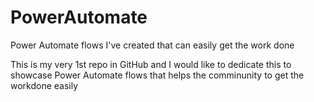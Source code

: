 # PowerAutomate
Power Automate flows I've created that can easily get the work done

This is my very 1st repo in GitHub and I would like to dedicate this to showcase Power Automate flows that helps the comminunity to get the workdone easily
